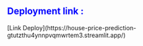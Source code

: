 <h2 style="color: blue;">Deployment link :</h2>[Link Deploy](https://house-price-prediction-gtutzthu4ynnpvqmwrtem3.streamlit.app/)
